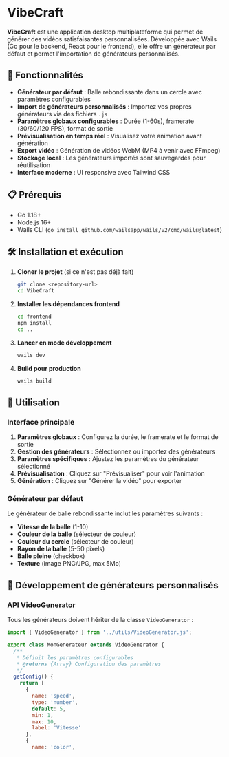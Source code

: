 # VibeCraft

**VibeCraft** est une application desktop multiplateforme qui permet de générer des vidéos satisfaisantes personnalisées. Développée avec Wails (Go pour le backend, React pour le frontend), elle offre un générateur par défaut et permet l'importation de générateurs personnalisés.

## 🚀 Fonctionnalités

- **Générateur par défaut** : Balle rebondissante dans un cercle avec paramètres configurables
- **Import de générateurs personnalisés** : Importez vos propres générateurs via des fichiers `.js`
- **Paramètres globaux configurables** : Durée (1-60s), framerate (30/60/120 FPS), format de sortie
- **Prévisualisation en temps réel** : Visualisez votre animation avant génération
- **Export vidéo** : Génération de vidéos WebM (MP4 à venir avec FFmpeg)
- **Stockage local** : Les générateurs importés sont sauvegardés pour réutilisation
- **Interface moderne** : UI responsive avec Tailwind CSS

## 📋 Prérequis

- Go 1.18+
- Node.js 16+
- Wails CLI (`go install github.com/wailsapp/wails/v2/cmd/wails@latest`)

## 🛠️ Installation et exécution

1. **Cloner le projet** (si ce n'est pas déjà fait)
   ```bash
   git clone <repository-url>
   cd VibeCraft
   ```

2. **Installer les dépendances frontend**
   ```bash
   cd frontend
   npm install
   cd ..
   ```

3. **Lancer en mode développement**
   ```bash
   wails dev
   ```

4. **Build pour production**
   ```bash
   wails build
   ```

## 🎨 Utilisation

### Interface principale

1. **Paramètres globaux** : Configurez la durée, le framerate et le format de sortie
2. **Gestion des générateurs** : Sélectionnez ou importez des générateurs
3. **Paramètres spécifiques** : Ajustez les paramètres du générateur sélectionné
4. **Prévisualisation** : Cliquez sur "Prévisualiser" pour voir l'animation
5. **Génération** : Cliquez sur "Générer la vidéo" pour exporter

### Générateur par défaut

Le générateur de balle rebondissante inclut les paramètres suivants :
- **Vitesse de la balle** (1-10)
- **Couleur de la balle** (sélecteur de couleur)
- **Couleur du cercle** (sélecteur de couleur)
- **Rayon de la balle** (5-50 pixels)
- **Balle pleine** (checkbox)
- **Texture** (image PNG/JPG, max 5Mo)

## 🧩 Développement de générateurs personnalisés

### API VideoGenerator

Tous les générateurs doivent hériter de la classe `VideoGenerator` :

```javascript
import { VideoGenerator } from '../utils/VideoGenerator.js';

export class MonGenerateur extends VideoGenerator {
  /**
   * Définit les paramètres configurables
   * @returns {Array} Configuration des paramètres
   */
  getConfig() {
    return [
      { 
        name: 'speed', 
        type: 'number', 
        default: 5, 
        min: 1, 
        max: 10, 
        label: 'Vitesse' 
      },
      { 
        name: 'color', 